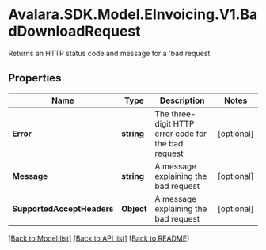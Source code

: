 # Avalara.SDK.Model.EInvoicing.V1.BadDownloadRequest
Returns an HTTP status code and message for a 'bad request'

## Properties

Name | Type | Description | Notes
------------ | ------------- | ------------- | -------------
**Error** | **string** | The three-digit HTTP error code for the bad request | [optional] 
**Message** | **string** | A message explaining the bad request | [optional] 
**SupportedAcceptHeaders** | **Object** | A message explaining the bad request | [optional] 

[[Back to Model list]](../../../README.md#documentation-for-models) [[Back to API list]](../../../README.md#documentation-for-api-endpoints) [[Back to README]](../../../README.md)


